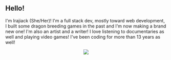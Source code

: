 <h2> Hello! </h2> 
I'm Irajiack (She/Her)! I'm a full stack dev, mostly toward web development, I built some dragon breeding games in the past and I'm now making a brand new one! 
I'm also an artist and a writer! I love listening to documentaries as well and playing video games! 
I've been coding for more than 13 years as well! 

<p align="center">
  <a href="https://skillicons.dev">
    <img src="https://skillicons.dev/icons?i=js,html,css,php,jquery,mysql,figma,ps,visualstudio,wordpress,linkedin," />
  </a>
</p>


